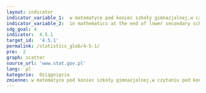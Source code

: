 ```yaml
---
layout: indicator
indicator_variable_1:  w matematyce pod koniec szkoły gimnazjalnej,w czytaniu pod koniec szkoły gimnazjalnej,w wychowaniu przedszkolnym dzieci w wieku 6 lat
indicator_variable_2:  in mathematics at the end of lower secondary school,in reading at the end of lower secondary school,in pre-primary education of children aged 6
sdg_goal: 4
indicator:  4.5.1
target_id:  '4.5.1'
permalink: /statistics_glob/4-5-1/
pre:  2
graph: scatter
source_url: 'www.stat.gov.pl'
lang:  pl
kategorie:  Osiągnięcia
zmienne: w matematyce pod koniec szkoły gimnazjalnej,w czytaniu pod koniec szkoły gimnazjalnej,w wychowaniu przedszkolnym dzieci w wieku 6 lat
---
```

